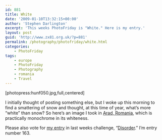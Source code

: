 ```yaml
---
id: 881
title: White
date: '2009-01-10T13:32:15+00:00'
author: 'Stephen Darlington'
excerpt: 'This weeks PhotoFriday is "White." Here is my entry.'
layout: post
guid: 'http://www.zx81.org.uk/?p=881'
permalink: /photography/photofriday/white.html
categories:
    - PhotoFriday
tags:
    - europe
    - PhotoFriday
    - Photography
    - romania
    - Travel
---
```


\[photopress:hunf050.jpg,full,centered\]

I initially thought of posting something else, but I woke up this morning to find a smattering of snow and thought, at this time of year, what’s more “white” than snow? So here’s an image I took in [Arad, Romania](http://www.zx81.org.uk/travel/hungary.html), which is practically monochrome in its whiteness.

Please also vote for [my entry](http://www.zx81.org.uk/photography/photofriday/disorder.html) in last weeks challenge, “[Disorder](http://www.photofriday.com/linkviewer.php?id=838).” I’m entry number 163.